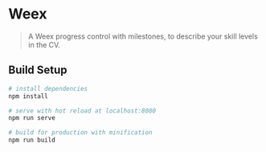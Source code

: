 # Weex

> A Weex progress control with milestones, to describe your skill levels in the CV.

## Build Setup

``` bash
# install dependencies
npm install

# serve with hot reload at localhost:8080
npm run serve

# build for production with minification
npm run build

```